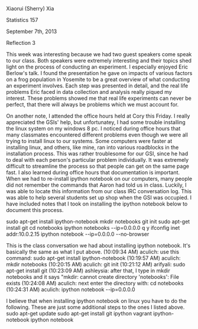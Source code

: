 Xiaorui (Sherry) Xia

Statistics 157

September 7th, 2013

Reflection 3

This week was interesting because we had two guest speakers come speak to our class. Both speakers were extremely interesting 
and their topics shed light on the process of conducting an experiment. I especially enjoyed Eric Berlow's talk. 
I found the presentation he gave on impacts of various factors on a frog population in Yosemite to be a great 
overview of what conducting an experiment involves. Each step was presented in detail, and the
real life problems Eric faced in data collection and analysis really piqued my interest. These problems showed me that 
real life experiments can never be perfect, that there will always be problems which we must account for.

On another note, I attended the office hours held at Cory this Friday. I really appreciated the GSIs' help, but unfortunatey,
I had some trouble installing the linux system on my windows 8 pc. I noticed during office hours that many classmates encountered
different problems even though we were all trying to install linux to our systems. Some computers were faster at installing
linux, and others, like mine, ran into various roadblocks in the installation process. This was rather troublesome
for our GSI, since he had to deal with each person's particular problem individually. It was extremely difficult to
streamline the process so that people can get on the same page fast. I also learned during office hours that
documentation is important. When we had to re-install ipython notebook on our computers, many people did not 
remember the commands that Aaron had told us in class. Luckily, I was able to locate this information from our 
class IRC conversation log. This was able to help several students set up shop when the GSI was occupied. 
I have included notes that I took on installing the ipython notebook below to document this process. 

sudo apt-get install ipython-notebook
mkdir notebooks
git init
sudo apt-get install git
cd notebooks
ipython notebooks --ip=0.0.0.0 
q
y
ifconfig
inet addr:10.0.2.15 <this should be your IP address>
ipython notebook --ip=0.0.0.0 --no-browser

This is the class conversation we had about installing ipython notebook. It's basically the same as what I put above.
(10:09:34 AM) aculich: use this command: sudo apt-get install ipython-notebook
(10:19:57 AM) aculich: mkdir notebooks
(10:20:15 AM) aculich: git init
(10:21:12 AM) arifyali: sudo apt-get install git
(10:23:09 AM) ashleysia: after that, I type in mkdir notebooks and it says "mkdir: cannot create directory 'notebooks': File exists
(10:24:08 AM) aculich: next enter the directory with: cd notebooks
(10:24:31 AM) aculich: ipython notebook --ip=0.0.0.0

I believe that when installing ipython notebook on linux you have to do the following. These are just some additional
steps to the ones I listed above.
sudo apt-get update
sudo apt-get install git ipython vagrant ipython-notebook
ipython notebook

